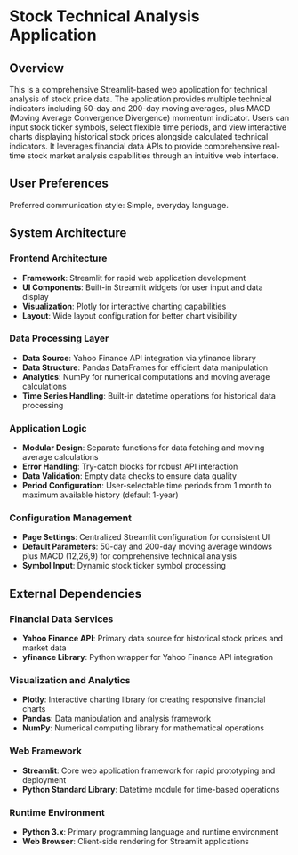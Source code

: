 # Stock Technical Analysis Application

## Overview

This is a comprehensive Streamlit-based web application for technical analysis of stock price data. The application provides multiple technical indicators including 50-day and 200-day moving averages, plus MACD (Moving Average Convergence Divergence) momentum indicator. Users can input stock ticker symbols, select flexible time periods, and view interactive charts displaying historical stock prices alongside calculated technical indicators. It leverages financial data APIs to provide comprehensive real-time stock market analysis capabilities through an intuitive web interface.

## User Preferences

Preferred communication style: Simple, everyday language.

## System Architecture

### Frontend Architecture
- **Framework**: Streamlit for rapid web application development
- **UI Components**: Built-in Streamlit widgets for user input and data display
- **Visualization**: Plotly for interactive charting capabilities
- **Layout**: Wide layout configuration for better chart visibility

### Data Processing Layer
- **Data Source**: Yahoo Finance API integration via yfinance library
- **Data Structure**: Pandas DataFrames for efficient data manipulation
- **Analytics**: NumPy for numerical computations and moving average calculations
- **Time Series Handling**: Built-in datetime operations for historical data processing

### Application Logic
- **Modular Design**: Separate functions for data fetching and moving average calculations
- **Error Handling**: Try-catch blocks for robust API interaction
- **Data Validation**: Empty data checks to ensure data quality
- **Period Configuration**: User-selectable time periods from 1 month to maximum available history (default 1-year)

### Configuration Management
- **Page Settings**: Centralized Streamlit configuration for consistent UI
- **Default Parameters**: 50-day and 200-day moving average windows plus MACD (12,26,9) for comprehensive technical analysis
- **Symbol Input**: Dynamic stock ticker symbol processing

## External Dependencies

### Financial Data Services
- **Yahoo Finance API**: Primary data source for historical stock prices and market data
- **yfinance Library**: Python wrapper for Yahoo Finance API integration

### Visualization and Analytics
- **Plotly**: Interactive charting library for creating responsive financial charts
- **Pandas**: Data manipulation and analysis framework
- **NumPy**: Numerical computing library for mathematical operations

### Web Framework
- **Streamlit**: Core web application framework for rapid prototyping and deployment
- **Python Standard Library**: Datetime module for time-based operations

### Runtime Environment
- **Python 3.x**: Primary programming language and runtime environment
- **Web Browser**: Client-side rendering for Streamlit applications